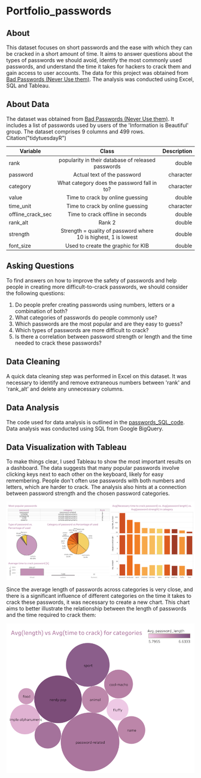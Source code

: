 # Portfolio_passwords

## About
This dataset focuses on short passwords and the ease with which they can be cracked in a short amount of time. It aims to answer questions about the types of passwords we should avoid, identify the most commonly used passwords, and understand the time it takes for hackers to crack them and gain access to user accounts. The data for this project was obtained from [Bad Passwords (Never Use them)](https://www.kaggle.com/datasets/sujaykapadnis/bad-passwords-never-use-them). The analysis was conducted using Excel, SQL and Tableau.

## About Data
The dataset was obtained from [Bad Passwords (Never Use them)](https://www.kaggle.com/datasets/sujaykapadnis/bad-passwords-never-use-them). It includes a list of passwords used by users of the 'Information is Beautiful' group. The dataset comprises 9 columns and 499 rows. Citation("tidytuesdayR")

| Variable       | Class          | Description  |
| ------------- |:-------------:| -----:|
| rank      | popularity in their database of released passwords | double |
| password      | Actual text of the password      |   character |
| category | What category does the password fall in to?      |    character |
| value      | Time to crack by online guessing    |   double |
| time_unit      | Time to crack by online guessing | character |
| offline_crack_sec | Time to crack offline in seconds      |    double |
| rank_alt     | Rank 2 | double |
| strength     | Strength = quality of password where 10 is highest, 1 is lowest      |   double |
| font_size | Used to create the graphic for KIB      |    double |

## Asking Questions
To find answers on how to improve the safety of passwords and help people in creating more difficult-to-crack passwords, we should consider the following questions:

1. Do people prefer creating passwords using numbers, letters or a combination of both?
2. What categories of passwords do people commonly use?
3. Which passwords are the most popular and are they easy to guess?
4. Which types of passwords are more difficult to crack?
5. Is there a correlation between password strength or length and the time needed to crack these passwords?

## Data Cleaning
A quick data cleaning step was performed in Excel on this dataset. It was necessary to identify and remove extraneous numbers between 'rank' and 'rank_alt' and delete any unnecessary columns.

## Data Analysis
The code used for data analysis is outlined in the [passwords_SQL_code](https://github.com/RieForGitHub/Portfolio_passwords/blob/main/passwords_SQL_code.txt). Data analysis was conducted using SQL from Google BigQuery.

## Data Visualization with Tableau
To make things clear, I used Tableau to show the most important results on a dashboard. 
The data suggests that many popular passwords involve clicking keys next to each other on the keyboard, likely for easy remembering. People don't often use passwords with both numbers and letters, which are harder to crack. The analysis also hints at a connection between password strength and the chosen password categories.

![Dashboard 1](https://github.com/RieForGitHub/Portfolio_passwords/blob/main/Dashboard%201.png)


Since the average length of passwords across categories is very close, and there is a significant influence of different categories on the time it takes to crack these passwords, it was necessary to create a new chart. This chart aims to better illustrate the relationship between the length of passwords and the time required to crack them:

![Dashboard 2](https://github.com/RieForGitHub/Portfolio_passwords/blob/main/Dashboard%202.png)



